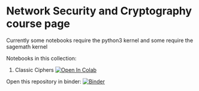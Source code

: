 # Network Security and Cryptography course page

Currently some notebooks require the python3 kernel and some require the sagemath kernel 

Notebooks in this collection:
1. Classic Ciphers [![Open In Colab](https://colab.research.google.com/assets/colab-badge.svg)](https://colab.research.google.com/github/gverticale/network-security-and-cryptography/blob/master/Classic%20ciphers.ipynb)


Open this repository in binder:
[![Binder](https://mybinder.org/badge_logo.svg)](https://mybinder.org/v2/gh/gverticale/network-security-and-cryptography/HEAD)